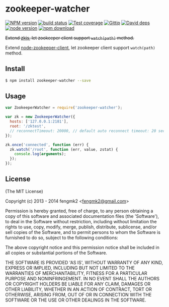 # zookeeper-watcher

[![NPM version][npm-image]][npm-url]
[![build status][travis-image]][travis-url]
[![Test coverage][coveralls-image]][coveralls-url]
[![Gittip][gittip-image]][gittip-url]
[![David deps][david-image]][david-url]
[![node version][node-image]][node-url]
[![npm download][download-image]][download-url]

[npm-image]: https://img.shields.io/npm/v/zookeeper-watcher.svg?style=flat-square
[npm-url]: https://npmjs.org/package/zookeeper-watcher
[travis-image]: https://img.shields.io/travis/node-modules/zookeeper-watcher.svg?style=flat-square
[travis-url]: https://travis-ci.org/node-modules/zookeeper-watcher
[coveralls-image]: https://img.shields.io/coveralls/node-modules/zookeeper-watcher.svg?style=flat-square
[coveralls-url]: https://coveralls.io/r/node-modules/zookeeper-watcher?branch=master
[gittip-image]: https://img.shields.io/gittip/fengmk2.svg?style=flat-square
[gittip-url]: https://www.gittip.com/fengmk2/
[david-image]: https://img.shields.io/david/node-modules/zookeeper-watcher.svg?style=flat-square
[david-url]: https://david-dm.org/node-modules/zookeeper-watcher
[node-image]: https://img.shields.io/badge/node.js-%3E=_0.10-green.svg?style=flat-square
[node-url]: http://nodejs.org/download/
[download-image]: https://img.shields.io/npm/dm/zookeeper-watcher.svg?style=flat-square
[download-url]: https://npmjs.org/package/zookeeper-watcher

~~Extend [zkjs](https://github.com/dannycoates/zkjs), let zookeeper client support `watch(path)` method.~~

Extend [node-zookeeper-client](https://github.com/alexguan/node-zookeeper-client), let zookeeper client support `watch(path)` method.

## Install

```bash
$ npm install zookeeper-watcher --save
```

## Usage

```js
var ZookeeperWatcher = require('zookeeper-watcher');

var zk = new ZookeeperWatcher({
  hosts: ['127.0.0.1:2181'],
  root: '/zktest',
  // reconnectTimeout: 20000, // default auto reconnect timeout: 20 seconds
});

zk.once('connected', function (err) {
  zk.watch('/root', function (err, value, zstat) {
    console.log(arguments);
  });
});
```

## License

(The MIT License)

Copyright (c) 2013 - 2014 fengmk2 &lt;fengmk2@gmail.com&gt;

Permission is hereby granted, free of charge, to any person obtaining
a copy of this software and associated documentation files (the
'Software'), to deal in the Software without restriction, including
without limitation the rights to use, copy, modify, merge, publish,
distribute, sublicense, and/or sell copies of the Software, and to
permit persons to whom the Software is furnished to do so, subject to
the following conditions:

The above copyright notice and this permission notice shall be
included in all copies or substantial portions of the Software.

THE SOFTWARE IS PROVIDED 'AS IS', WITHOUT WARRANTY OF ANY KIND,
EXPRESS OR IMPLIED, INCLUDING BUT NOT LIMITED TO THE WARRANTIES OF
MERCHANTABILITY, FITNESS FOR A PARTICULAR PURPOSE AND NONINFRINGEMENT.
IN NO EVENT SHALL THE AUTHORS OR COPYRIGHT HOLDERS BE LIABLE FOR ANY
CLAIM, DAMAGES OR OTHER LIABILITY, WHETHER IN AN ACTION OF CONTRACT,
TORT OR OTHERWISE, ARISING FROM, OUT OF OR IN CONNECTION WITH THE
SOFTWARE OR THE USE OR OTHER DEALINGS IN THE SOFTWARE.
